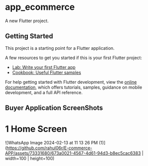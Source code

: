 # app_ecommerce

A new Flutter project.

## Getting Started

This project is a starting point for a Flutter application.

A few resources to get you started if this is your first Flutter project:

- [Lab: Write your first Flutter app](https://docs.flutter.dev/get-started/codelab)
- [Cookbook: Useful Flutter samples](https://docs.flutter.dev/cookbook)

For help getting started with Flutter development, view the
[online documentation](https://docs.flutter.dev/), which offers tutorials,
samples, guidance on mobile development, and a full API reference.



## Buyer Application ScreenShots
# 1 Home Screen

![WhatsApp Image 2024-02-13 at 11 13 26 PM (1)](https://github.com/rahul06r/E-commerce-APP/assets/73331680/673a0021-4567-4d61-94d3-b8ec5cac6383 | width=100 | height=100)
